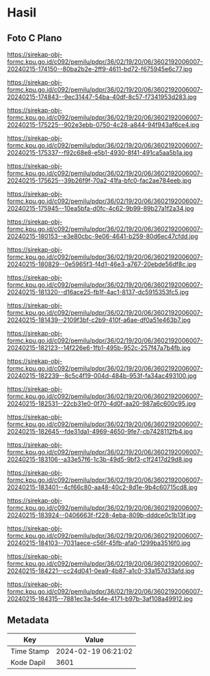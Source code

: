 # Hasil

## Foto C Plano

https://sirekap-obj-formc.kpu.go.id/c092/pemilu/pdpr/36/02/19/20/06/3602192006007-20240215-174150--80ba2b2e-2ff9-4611-bd72-f675945e6c77.jpg

https://sirekap-obj-formc.kpu.go.id/c092/pemilu/pdpr/36/02/19/20/06/3602192006007-20240215-174843--9ec31447-54ba-40df-8c57-f7341953d283.jpg

https://sirekap-obj-formc.kpu.go.id/c092/pemilu/pdpr/36/02/19/20/06/3602192006007-20240215-175225--902e3ebb-0750-4c28-a844-94f943af6ce4.jpg

https://sirekap-obj-formc.kpu.go.id/c092/pemilu/pdpr/36/02/19/20/06/3602192006007-20240215-175337--f92c68e8-e5b1-4930-8f41-491ca5aa5b1a.jpg

https://sirekap-obj-formc.kpu.go.id/c092/pemilu/pdpr/36/02/19/20/06/3602192006007-20240215-175625--39b26f9f-70a2-41fa-bfc0-fac2ae784eeb.jpg

https://sirekap-obj-formc.kpu.go.id/c092/pemilu/pdpr/36/02/19/20/06/3602192006007-20240215-175945--10ea5bfa-d0fc-4c62-9b99-89b27a1f2a34.jpg

https://sirekap-obj-formc.kpu.go.id/c092/pemilu/pdpr/36/02/19/20/06/3602192006007-20240215-180153--e3e80cbc-9e06-4641-b259-80d6ec47cfdd.jpg

https://sirekap-obj-formc.kpu.go.id/c092/pemilu/pdpr/36/02/19/20/06/3602192006007-20240215-180829--0e5965f3-f4d1-46e3-a767-20ebde56df8c.jpg

https://sirekap-obj-formc.kpu.go.id/c092/pemilu/pdpr/36/02/19/20/06/3602192006007-20240215-181320--d16ace25-fb1f-4ac1-8137-dc5915353fc5.jpg

https://sirekap-obj-formc.kpu.go.id/c092/pemilu/pdpr/36/02/19/20/06/3602192006007-20240215-181439--2109f3bf-c2b9-410f-a6ae-df0a51e463b7.jpg

https://sirekap-obj-formc.kpu.go.id/c092/pemilu/pdpr/36/02/19/20/06/3602192006007-20240215-182123--14f226e6-1fb1-495b-952c-257f47a7b4fb.jpg

https://sirekap-obj-formc.kpu.go.id/c092/pemilu/pdpr/36/02/19/20/06/3602192006007-20240215-182239--8c5c4f19-004d-484b-953f-fa34ac493100.jpg

https://sirekap-obj-formc.kpu.go.id/c092/pemilu/pdpr/36/02/19/20/06/3602192006007-20240215-182531--22cb31e0-0f70-4d0f-aa20-987a6c600c95.jpg

https://sirekap-obj-formc.kpu.go.id/c092/pemilu/pdpr/36/02/19/20/06/3602192006007-20240215-182645--fde31da1-4969-4650-9fe7-cb7428112fb4.jpg

https://sirekap-obj-formc.kpu.go.id/c092/pemilu/pdpr/36/02/19/20/06/3602192006007-20240215-183106--a33e57f6-1c3b-49d5-9bf3-c1f2417d29d8.jpg

https://sirekap-obj-formc.kpu.go.id/c092/pemilu/pdpr/36/02/19/20/06/3602192006007-20240215-183401--4cf66c80-aa48-40c2-8d1e-9b4c60715cd8.jpg

https://sirekap-obj-formc.kpu.go.id/c092/pemilu/pdpr/36/02/19/20/06/3602192006007-20240215-183924--0406663f-f228-4eba-809b-dddce0c1b13f.jpg

https://sirekap-obj-formc.kpu.go.id/c092/pemilu/pdpr/36/02/19/20/06/3602192006007-20240215-184103--7031aece-c56f-45fb-afa0-1299ba3516f0.jpg

https://sirekap-obj-formc.kpu.go.id/c092/pemilu/pdpr/36/02/19/20/06/3602192006007-20240215-184221--cc24d041-0ea9-4b87-a1c0-33a157d33afd.jpg

https://sirekap-obj-formc.kpu.go.id/c092/pemilu/pdpr/36/02/19/20/06/3602192006007-20240215-184315--7881ec3a-5d4e-4171-b97b-3af108a49912.jpg


## Metadata

| Key        | Value               |
| ---------- | ------------------- |
| Time Stamp | 2024-02-19 06:21:02 |
| Kode Dapil | 3601                |




